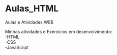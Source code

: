 # Aulas_HTML
Aulas e Atividades WEB

Minhas atividades e Exercícios em desenvolvimento:<br>
  -HTML<br>
  -CSS<br>
  -JavaScript<br>
